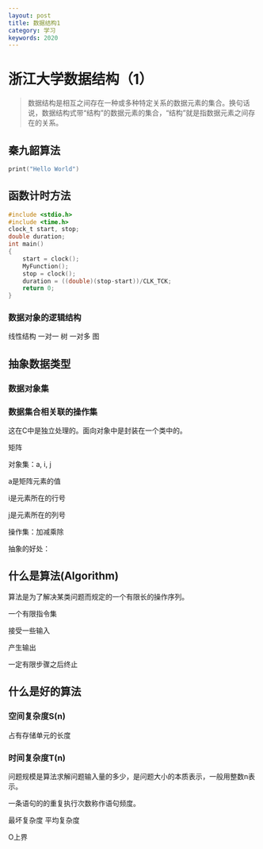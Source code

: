 ```yaml
---
layout: post
title: 数据结构1
category: 学习
keywords: 2020
---
```


# 浙江大学数据结构（1）
> 数据结构是相互之间存在一种或多种特定关系的数据元素的集合。换句话说，数据结构式带“结构”的数据元素的集合，“结构”就是指数据元素之间存在的关系。


## 秦九韶算法

```C
print("Hello World")
```


## 函数计时方法
```C
#include <stdio.h>
#include <time.h>
clock_t start, stop;
double duration;
int main()
{
    start = clock();
    MyFunction();
    stop = clock();
    duration = ((double)(stop-start))/CLK_TCK;
    return 0;
}
```

### 数据对象的逻辑结构
线性结构 一对一
树 一对多
图

## 抽象数据类型

### 数据对象集
### 数据集合相关联的操作集

这在C中是独立处理的。面向对象中是封装在一个类中的。

矩阵

对象集：a, i, j

a是矩阵元素的值

i是元素所在的行号

j是元素所在的列号

操作集：加减乘除

抽象的好处：

## 什么是算法(Algorithm)

算法是为了解决某类问题而规定的一个有限长的操作序列。

一个有限指令集

接受一些输入

产生输出

一定有限步骤之后终止

## 什么是好的算法

### 空间复杂度S(n)

占有存储单元的长度

### 时间复杂度T(n)

问题规模是算法求解问题输入量的多少，是问题大小的本质表示，一般用整数n表示。

一条语句的的重复执行次数称作语句频度。

最坏复杂度 平均复杂度

O上界
